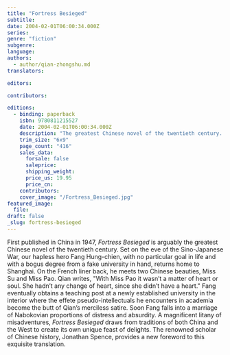 ```yaml
---
title: "Fortress Besieged"
subtitle:
date: 2004-02-01T06:00:34.000Z
series:
genre: "fiction"
subgenre:
language:
authors:
  - author/qian-zhongshu.md
translators:

editors:

contributors:

editions:
  - binding: paperback
    isbn: 9780811215527
    date: 2004-02-01T06:00:34.000Z
    description: "The greatest Chinese novel of the twentieth century. "
    trim_size: "6x9"
    page_count: "416"
    sales_data:
      forsale: false
      saleprice:
      shipping_weight:
      price_us: 19.95
      price_cn:
    contributors:
    cover_image: "/Fortress_Besieged.jpg"
featured_image:
  file:
draft: false
_slug: fortress-besieged
---
```


First published in China in 1947, _Fortress Besieged_ is arguably the greatest Chinese novel of the twentieth century. Set on the eve of the Sino-Japanese War, our hapless hero Fang Hung-chien, with no particular goal in life and with a bogus degree from a fake university in hand, returns home to Shanghai. On the French liner back, he meets two Chinese beauties, Miss Su and Miss Pao. Qian writes, "With Miss Pao it wasn’t a matter of heart or soul. She hadn’t any change of heart, since she didn’t have a heart." Fang eventually obtains a teaching post at a newly established university in the interior where the effete pseudo-intellectuals he encounters in academia become the butt of Qian’s merciless satire. Soon Fang falls into a marriage of Nabokovian proportions of distress and absurdity. A magnificent litany of misadventures, _Fortress Besieged_ draws from traditions of both China and the West to create its own unique feast of delights. The renowned scholar of Chinese history, Jonathan Spence, provides a new foreword to this exquisite translation.

